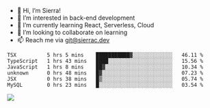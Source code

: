 - 👋 Hi, I’m Sierra!
- 👀 I’m interested in back-end development
- 🌱 I’m currently learning React, Serverless, Cloud
- 💞️ I’m looking to collaborate on learning
- 📫 Reach me via git@sierrac.dev

<!--START_SECTION:waka-->

```text
TSX          5 hrs 5 mins    ███████████▓░░░░░░░░░░░░░   46.11 %
TypeScript   1 hrs 43 mins   ████░░░░░░░░░░░░░░░░░░░░░   15.56 %
JavaScript   1 hrs 8 mins    ██▓░░░░░░░░░░░░░░░░░░░░░░   10.34 %
unknown      0 hrs 48 mins   █▓░░░░░░░░░░░░░░░░░░░░░░░   07.23 %
JSX          0 hrs 38 mins   █▒░░░░░░░░░░░░░░░░░░░░░░░   05.74 %
MySQL        0 hrs 23 mins   █░░░░░░░░░░░░░░░░░░░░░░░░   03.54 %
```

<!--END_SECTION:waka-->


![](https://hit.yhype.me/github/profile?user_id=7351311)
